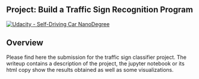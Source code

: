 ## Project: Build a Traffic Sign Recognition Program
[![Udacity - Self-Driving Car NanoDegree](https://s3.amazonaws.com/udacity-sdc/github/shield-carnd.svg)](http://www.udacity.com/drive)

Overview
---
Please find here the submission for the traffic sign classifier project. The writeup contains a description of the project, the jupyter notebook or its html copy show the results obtained as well as some visualizations.
